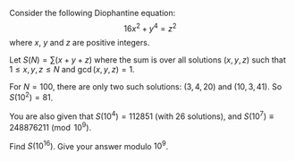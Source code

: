 Consider the following Diophantine equation:
$$16x^2+y^4=z^2$$
where $x$, $y$ and $z$ are positive integers.


Let $S(N) = \displaystyle{\sum(x+y+z)}$ where the sum is over all solutions $(x,y,z)$ such that $1 \leq x,y,z \leq N$ and $\gcd(x,y,z)=1$. 


For $N=100$, there are only two such solutions: $(3,4,20)$ and $(10,3,41)$. So $S(10^2)=81$.


You are also given that $S(10^4)=112851$ (with 26 solutions), and $S(10^7)\equiv 248876211 \pmod{10^9}$.


Find $S(10^{16})$. Give your answer modulo $10^9$.